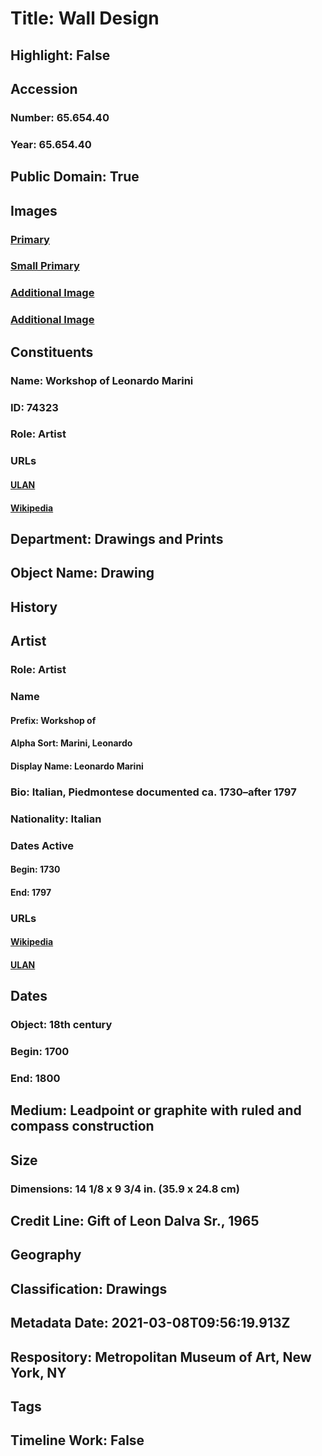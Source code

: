 # Title: Wall Design
## Highlight: False
## Accession
### Number: 65.654.40
### Year: 65.654.40
## Public Domain: True
## Images
### [Primary](https://images.metmuseum.org/CRDImages/dp/original/DP810605.jpg)
### [Small Primary](https://images.metmuseum.org/CRDImages/dp/web-large/DP810605.jpg)
### [Additional Image](https://images.metmuseum.org/CRDImages/dp/original/DP109982.jpg)
### [Additional Image](https://images.metmuseum.org/CRDImages/dp/original/65.654.40.jpg)
## Constituents
### Name: Workshop of Leonardo Marini
### ID: 74323
### Role: Artist
### URLs
#### [ULAN](http://vocab.getty.edu/page/ulan/500031290)
#### [Wikipedia](https://www.wikidata.org/wiki/Q87252822)
## Department: Drawings and Prints
## Object Name: Drawing
## History
## Artist
### Role: Artist
### Name
#### Prefix: Workshop of
#### Alpha Sort: Marini, Leonardo
#### Display Name: Leonardo Marini
### Bio: Italian, Piedmontese documented ca. 1730–after 1797
### Nationality: Italian
### Dates Active
#### Begin: 1730
#### End: 1797
### URLs
#### [Wikipedia](https://www.wikidata.org/wiki/Q87252822)
#### [ULAN](http://vocab.getty.edu/page/ulan/500031290)
## Dates
### Object: 18th century
### Begin: 1700
### End: 1800
## Medium: Leadpoint or graphite with ruled and compass construction
## Size
### Dimensions: 14 1/8 x 9 3/4 in. (35.9 x 24.8 cm)
## Credit Line: Gift of Leon Dalva Sr., 1965
## Geography
## Classification: Drawings
## Metadata Date: 2021-03-08T09:56:19.913Z
## Respository: Metropolitan Museum of Art, New York, NY
## Tags
## Timeline Work: False